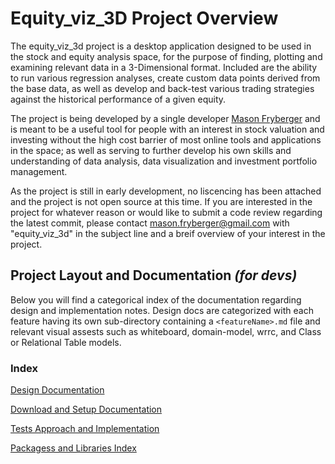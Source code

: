 # Equity_viz_3D Project Overview

The equity_viz_3d project is a desktop application designed to be used in the stock and equity analysis space, for the purpose of finding, plotting and examining relevant data in a 3-Dimensional format. Included are the ability to run various regression analyses, create custom data points derived from the base data, as well as develop and back-test various trading strategies against the historical performance of a given equity.

The project is being developed by a single developer [Mason Fryberger](www.linkedin.com/in/mason-fryberger-ghub-mason-chance) and is meant to be a useful tool for people with an interest in stock valuation and investing without the high cost barrier of most online tools and applications in the space; as well as serving to further develop his own skills and understanding of data analysis, data visualization and investment portfolio management.

As the project is still in early development, no liscencing has been attached and the project is not open source at this time. If you are interested in the project for whatever reason or would like to submit a code review regarding the latest commit, please contact mason.fryberger@gmail.com with "equity_viz_3d" in the subject line and a breif overview of your interest in the project.

## Project Layout and Documentation *(for devs)*

Below you will find a categorical index of the documentation regarding design and implementation notes. Design docs are categorized with each feature having its own sub-directory containing a `<featureName>.md` file and relevant visual assests such as whiteboard, domain-model, wrrc, and Class or Relational Table models.

### Index

[Design Documentation](design_docs/design.md)

[Download and Setup Documentation](dwnload_and_setup/dwnld_setup.md)

[Tests Approach and Implementation](tests/testing.md)

[Packagess and Libraries Index](design_docs/pkg_lib.md)

